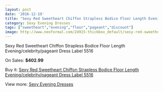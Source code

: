 ```yaml
---
layout: post
date: '2016-12-19'
title: "Sexy Red Sweetheart Chiffon Strapless Bodice Floor Length Evening/celebrity/pageant Dress Label 5516"
category: Sexy Evening Dresses
tags: ["sweetheart","evening","floor","pageant","discount"]
image: http://www.neoformal.com/24915-thickbox_default/sexy-red-sweetheart-chiffon-strapless-bodice-floor-length-evening-celebrity-pageant-dress-label-5516.jpg
---
```

Sexy Red Sweetheart Chiffon Strapless Bodice Floor Length Evening/celebrity/pageant Dress Label 5516

On Sales: **$402.99**
<a href="https://www.neoformal.com/en/sexy-evening-dresses/8484-sexy-red-sweetheart-chiffon-strapless-bodice-floor-length-evening-celebrity-pageant-dress-label-5516.html"><amp-img layout="responsive" width="600" height="600" src="//www.neoformal.com/24915-thickbox_default/sexy-red-sweetheart-chiffon-strapless-bodice-floor-length-evening-celebrity-pageant-dress-label-5516.jpg" alt="Sexy Red Sweetheart Chiffon Strapless Bodice Floor Length Evening/celebrity/pageant Dress Label 5516 0" /></a>
<a href="https://www.neoformal.com/en/sexy-evening-dresses/8484-sexy-red-sweetheart-chiffon-strapless-bodice-floor-length-evening-celebrity-pageant-dress-label-5516.html"><amp-img layout="responsive" width="600" height="600" src="//www.neoformal.com/24916-thickbox_default/sexy-red-sweetheart-chiffon-strapless-bodice-floor-length-evening-celebrity-pageant-dress-label-5516.jpg" alt="Sexy Red Sweetheart Chiffon Strapless Bodice Floor Length Evening/celebrity/pageant Dress Label 5516 1" /></a>

Buy it: [Sexy Red Sweetheart Chiffon Strapless Bodice Floor Length Evening/celebrity/pageant Dress Label 5516](https://www.neoformal.com/en/sexy-evening-dresses/8484-sexy-red-sweetheart-chiffon-strapless-bodice-floor-length-evening-celebrity-pageant-dress-label-5516.html "Sexy Red Sweetheart Chiffon Strapless Bodice Floor Length Evening/celebrity/pageant Dress Label 5516")

View more: [Sexy Evening Dresses](https://www.neoformal.com/en/155-sexy-evening-dresses "Sexy Evening Dresses")
